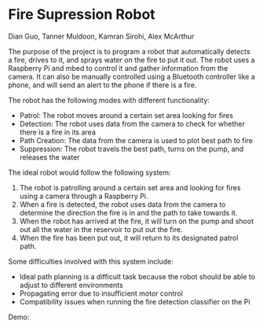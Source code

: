 # Fire Supression Robot

Dian Guo, Tanner Muldoon, Kamran Sirohi, Alex McArthur

The purpose of the project is to program a robot that automatically detects a fire, drives to it, and sprays water on the fire to put it out.
The robot uses a Raspberry Pi and mbed to control it and gather information from the camera.
It can also be manually controlled using a Bluetooth controller like a phone, and will send an alert to the phone if there is a fire.

The robot has the following modes with different functionality:

  * Patrol: The robot moves around a certain set area looking for fires
  * Detection: The robot uses data from the camera to check for whether there is a fire in its area
  * Path Creation: The data from the camera is used to plot best path to fire
  * Suppression: The robot travels the best path, turns on the pump, and releases the water

The ideal robot would follow the following system:

  1. The robot is patrolling around a certain set area and looking for fires using a camera through a Raspberry Pi.
  2. When a fire is detected, the robot uses data from the camera to determine the direction the fire is in and the path to take towards it.
  3. When the robot has arrived at the fire, it will turn on the pump and shoot out all the water in the reservoir to put out the fire.
  4. When the fire has been put out, it will return to its designated patrol path.

Some difficulties involved with this system include:

  * Ideal path planning is a difficult task because the robot should be able to adjust to different environments
  * Propagating error due to insufficient motor control
  * Compatibility issues when running the fire detection classifier on the Pi

Demo:
